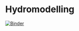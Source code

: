 # Hydromodelling
[![Binder](https://mybinder.org/badge_logo.svg)](https://mybinder.org/v2/gh/jordy98/Hydromodelling/main?labpath=Individ-Copy1.ipynb)
